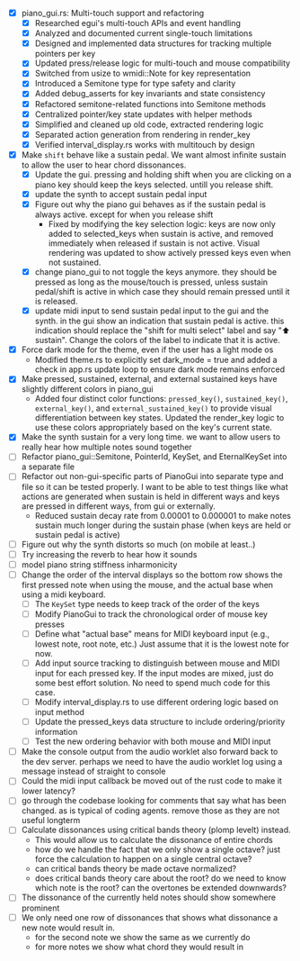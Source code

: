 - [x] piano_gui.rs: Multi-touch support and refactoring
  - [x] Researched egui's multi-touch APIs and event handling
  - [x] Analyzed and documented current single-touch limitations
  - [x] Designed and implemented data structures for tracking multiple pointers per key
  - [x] Updated press/release logic for multi-touch and mouse compatibility
  - [x] Switched from usize to wmidi::Note for key representation
  - [x] Introduced a Semitone type for type safety and clarity
  - [x] Added debug_asserts for key invariants and state consistency
  - [x] Refactored semitone-related functions into Semitone methods
  - [x] Centralized pointer/key state updates with helper methods
  - [x] Simplified and cleaned up old code, extracted rendering logic
  - [x] Separated action generation from rendering in render_key
  - [x] Verified interval_display.rs works with multitouch by design
- [x] Make `shift` behave like a sustain pedal. We want almost infinite sustain to allow the user to hear chord dissonances.
  - [x] Update the gui. pressing and holding shift when you are clicking on a piano key should keep the keys selected. untill you release shift.
  - [x] update the synth to accept sustain pedal input
  - [x] Figure out why the piano gui behaves as if the sustain pedal is always active. except for when you release shift
    - Fixed by modifying the key selection logic: keys are now only added to selected_keys when sustain is active, and removed immediately when released if sustain is not active. Visual rendering was updated to show actively pressed keys even when not sustained.
  - [x] change piano_gui to not toggle the keys anymore. they should be pressed as long as the mouse/touch is pressed, unless sustain pedal/shift is active in which case they should remain pressed until it is released.
  - [x] update midi input to send sustain pedal input to the gui and the synth. in the gui show an indication that sustain pedal is active. this indication should replace the "shift for multi select" label and say "⬆ sustain". Change the colors of the label to indicate that it is active.
- [x] Force dark mode for the theme, even if the user has a light mode os
  - Modified theme.rs to explicitly set dark_mode = true and added a check in app.rs update loop to ensure dark mode remains enforced
- [x] Make pressed, sustained, external, and external sustained keys have slightly different colors in piano_gui
  - Added four distinct color functions: `pressed_key()`, `sustained_key()`, `external_key()`, and `external_sustained_key()` to provide visual differentiation between key states. Updated the render_key logic to use these colors appropriately based on the key's current state.
- [x] Make the synth sustain for a very long time. we want to allow users to really hear how multiple notes sound together
- [ ] Refactor piano_gui::Semitone, PointerId, KeySet, and EternalKeySet into a separate file
- [ ] Refactor out non-gui-specific parts of PianoGui into separate type and file so it can be tested properly. I want to be able to test things like what actions are generated when sustain is held in different ways and keys are pressed in different ways, from gui or externally.
  - Reduced sustain decay rate from 0.00001 to 0.000001 to make notes sustain much longer during the sustain phase (when keys are held or sustain pedal is active)
- [ ] Figure out why the synth distorts so much (on mobile at least..)
- [ ] Try increasing the reverb to hear how it sounds
- [ ] model piano string stiffness inharmonicity
- [ ] Change the order of the interval displays so the bottom row shows the first pressed note when using the mouse, and the actual base when using a midi keyboard.
  - [ ] The `KeySet` type needs to keep track of the order of the keys
  - [ ] Modify PianoGui to track the chronological order of mouse key presses
  - [ ] Define what "actual base" means for MIDI keyboard input (e.g., lowest note, root note, etc.) Just assume that it is the lowest note for now.
  - [ ] Add input source tracking to distinguish between mouse and MIDI input for each pressed key. If the input modes are mixed, just do some best effort solution. No need to spend much code for this case.
  - [ ] Modify interval_display.rs to use different ordering logic based on input method
  - [ ] Update the pressed_keys data structure to include ordering/priority information
  - [ ] Test the new ordering behavior with both mouse and MIDI input
- [ ] Make the console output from the audio worklet also forward back to the dev server. perhaps we need to have the audio worklet log using a message instead of straight to console
- [ ] Could the midi input callback be moved out of the rust code to make it lower latency?
- [ ] go through the codebase looking for comments that say what has been changed. as is typical of coding agents. remove those as they are not useful longterm
- [ ] Calculate dissonances using critical bands theory (plomp levelt) instead.
    - This would allow us to calculate the dissonance of entire chords
    - how do we handle the fact that we only show a single octave? just force the calculation to happen on a single central octave?
    - can critical bands theory be made octave normalized?
    - does critical bands theory care about the root? do we need to know which note is the root? can the overtones be extended downwards?
- [ ] The dissonance of the currently held notes should show somewhere prominent
- [ ] We only need one row of dissonances that shows what dissonance a new note would result in.
    - for the second note we show the same as we currently do
    - for more notes we show what chord they would result in
